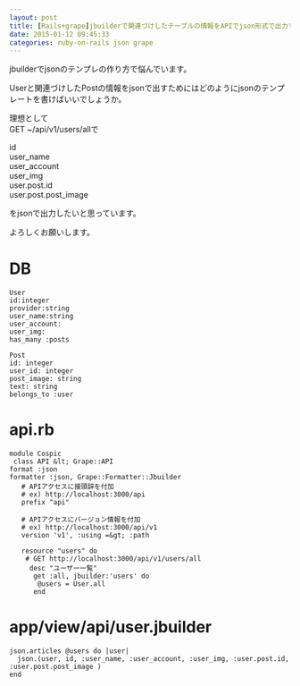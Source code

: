 ```yaml
---
layout: post
title: [Rails+grape]jbuilderで関連づけしたテーブルの情報をAPIでjson形式で出力する方法
date: 2015-01-12 09:45:33
categories: ruby-on-rails json grape
---
```

<p>jbuilderでjsonのテンプレの作り方で悩んでいます。</p>

<p>Userと関連づけしたPostの情報をjsonで出すためにはどのようにjsonのテンプレートを書けばいいでしょうか。</p>

<p>理想として<br>
GET ~/api/v1/users/allで</p>

<p>id<br>
user_name<br>
user_account<br>
user_img<br>
user.post.id<br>
user.post.post_image</p>

<p>をjsonで出力したいと思っています。</p>

<p>よろしくお願いします。</p>

<h1>DB</h1>

```
User
id:integer
provider:string
user_name:string
user_account:
user_img:
has_many :posts    

Post
id: integer
user_id: integer
post_image: string
text: string
belongs_to :user
```

<h1>api.rb</h1>

```
module Cospic
 class API &lt; Grape::API
format :json 
formatter :json, Grape::Formatter::Jbuilder
   # APIアクセスに接頭辞を付加
   # ex) http://localhost:3000/api
   prefix "api"

   # APIアクセスにバージョン情報を付加
   # ex) http://localhost:3000/api/v1
   version 'v1', :using =&gt; :path

   resource "users" do
    # GET http://localhost:3000/api/v1/users/all
     desc "ユーザー一覧"
      get :all, jbuilder:'users' do
       @users = User.all
      end
```

<h1>app/view/api/user.jbuilder</h1>

```
json.articles @users do |user|
  json.(user, id, :user_name, :user_account, :user_img, :user.post.id, :user.post.post_image )
end
```
